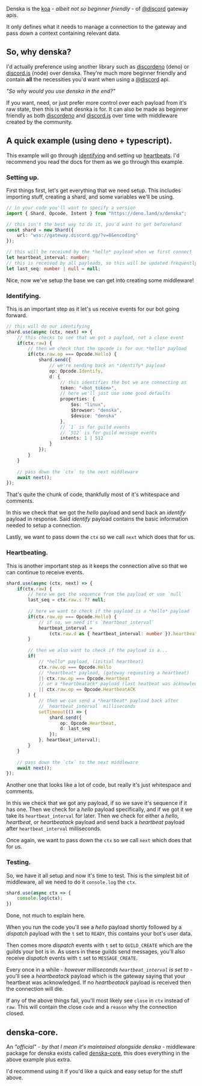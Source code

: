 Denska is the [koa] - *albeit not so beginner friendly* - of [@discord] gateway apis.

It only defines what it needs to manage a connection to the gateway and pass down a context containing relevant data.

## So, why denska?
I'd actually preference using another library such as [discordeno] (deno) or [discord.js] (node) over denska. They're much more beginner friendly and contain **all** the necessities you'd want when using a [@discord] api.

*"So why would you use denska in the end?"*

If you want, need, or just prefer more control over each payload from it's raw state, then this is what desnka is for. It can also be made as beginner friendly as both [discordeno] and [discord.js] over time with middleware created by the community.

## A quick example (using deno + typescript).
This example will go through [identifying](https://discord.com/developers/docs/topics/gateway#identifying) and setting up [heartbeats](https://discord.com/developers/docs/topics/gateway#heartbeating). I'd recommend you read the docs for them as we go through this example.

### Setting up.
First things first, let's get everything that we need setup. This includes importing stuff, creating a shard, and some variables we'll be using.
```ts
// in your code you'll want to specify a version
import { Shard, Opcode, Intent } from "https://deno.land/x/denska";

// this isn't the best way to do it, you'd want to get beforehand
const shard = new Shard({
	url: "wss://gateway.discord.gg/?v=8&encoding"
});

// this will be received by the *hello* payload when we first connect
let heartbeat_interval: number;
// this is received by all payloads, so this will be updated frequently
let last_seq: number | null = null;
```
Nice, now we've setup the base we can get into creating some middleware!

### Identifying.
This is an important step as it let's us receive events for our bot going forward.
```ts
// this will do our identifying
shard.use(async (ctx, next) => {
	// this checks to see that we got a payload, not a close event
	if(ctx.raw) {
		// then we check that the opcode is for our *hello* payload
		if(ctx.raw.op === Opcode.Hello) {
			shard.send({
				// we're sending back an *identify* payload
				op: Opcode.Identify,
				d: {
					// this identifies the bot we are connecting as
					token: "<bot_token>",
					// here we'll just use some good defaults
					properties: {
						$os: "linux",
						$browser: "denska",
						$device: "denska"
					},
					// `1` is for guild events
					// `512` is for guild message events
					intents: 1 | 512
				}
			});
		}
	}
	
	// pass down the `ctx` to the next middleware
	await next();
});
```
That's quite the chunk of code, thankfully most of it's whitespace and comments.

In this we check that we got the *hello* payload and send back an *identify* payload in response. Said *identify* payload contains the basic information needed to setup a connection.

Lastly, we want to pass down the `ctx` so we call `next` which does that for us.

### Heartbeating.
This is another important step as it keeps the connection alive so that we can continue to receive events.
```ts
shard.use(async (ctx, next) => {
	if(ctx.raw) {
		// here we get the sequence from the payload or use `null`
		last_seq = ctx.raw.s ?? null;
		
		// here we want to check if the payload is a *hello* payload
		if(ctx.raw.op === Opcode.Hello) {
			// if so, we need it's `heartbeat_interval`
			heartbeat_interval =
				(ctx.raw.d as { heartbeat_interval: number }).heartbeat_interval;
		}
		
		// then we also want to check if the payload is a...
		if(
			// *hello* payload, (initial heartbeat)
			ctx.raw.op === Opcode.Hello
			// *heartbeat* payload, (gateway requesting a heartbeat)
			|| ctx.raw.op === Opcode.Heartbeat
			// or a *heartbeatack* payload (last heatbeat was acknowledged)
			|| ctx.raw.op == Opcode.HeartbeatACK
		) {
			// then we can send a *heartbeat* payload back after
			// `heartbeat_interval` milliseconds
			setTimeout(() => {
				shard.send({
					op: Opcode.Heartbeat,
					d: last_seq
				});
			}, heartbeat_interval);
		}
	}
	
	// pass down the `ctx` to the next middleware
	await next();
});
```
Another one that looks like a lot of code, but really it's just whitespace and comments.

In this we check that we got any payload, if so we save it's sequence if it has one. Then we check for a *hello* payload specifically, and if we got it we take its `heartbeat_interval` for later. Then we check for either a *hello*, *heartbeat*, or *heartbeatack* payload and send back a *heartbeat* payload after `heartbeat_interval` milliseconds.

Once again, we want to pass down the `ctx` so we call `next` which does that for us.

### Testing.
So, we have it all setup and now it's time to test. This is the simplest bit of middleware, all we need to do it `console.log` the `ctx`.
```ts
shard.use(async ctx => {
	console.log(ctx);
})
```
Done, not much to explain here.

When you run the code you'll see a *hello* payload shortly followed by a *dispatch* payload with the `t` set to `READY`, this contains your bot's user data.

Then comes more *dispatch* events with `t` set to `GUILD_CREATE` which are the guilds your bot is in. As users in these guilds send messages, you'll also receive *dispatch* events with `t` set to `MESSAGE_CREATE`.

Every once in a while - *however milliseconds `heartbeat_interval` is set to* - you'll see a *heartbeatack* payload which is the gateway saying that your heartbeat was acknowledged. If no *heartbeatack* payload is received then the connection will die.

If any of the above things fail, you'll most likely see `close` in `ctx` instead of `raw`. This will contain the close `code` and a `reason` why the connection closed.

## denska-core.
An *"official"* - *by that I mean it's maintained alongside denska* - middleware package for denska exists called [denska-core], this does everything in the above example plus extra.

I'd recommend using it if you'd like a quick and easy setup for the stuff above.

[koa]: https://koajs.com/
[@discord]: https://github.com/discord
[discordeno]: https://deno.land/x/discordeno
[discord.js]: https://www.npmjs.com/package/discord.js
[denska-core]: https://deno.land/x/denska_core